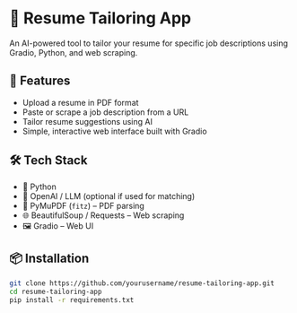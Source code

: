 # 📄 Resume Tailoring App

An AI-powered tool to tailor your resume for specific job descriptions using Gradio, Python, and web scraping.

## 🚀 Features

- Upload a resume in PDF format
- Paste or scrape a job description from a URL
- Tailor resume suggestions using AI
- Simple, interactive web interface built with Gradio

## 🛠️ Tech Stack

- 🐍 Python
- 🤖 OpenAI / LLM (optional if used for matching)
- 🧾 PyMuPDF (`fitz`) – PDF parsing
- 🌐 BeautifulSoup / Requests – Web scraping
- 🖼️ Gradio – Web UI

## 📦 Installation

```bash
git clone https://github.com/yourusername/resume-tailoring-app.git
cd resume-tailoring-app
pip install -r requirements.txt
